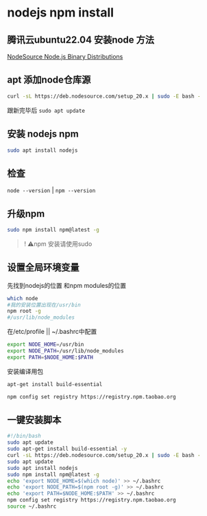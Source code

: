 # nodejs npm install

## 腾讯云ubuntu22.04 安装node 方法

[NodeSource Node.js Binary Distributions](https://github.com/nodesource/distributions?tab=readme-ov-file#ubuntu-versions)


## apt 添加node仓库源
```sh
curl -sL https://deb.nodesource.com/setup_20.x | sudo -E bash -
```

跟新完毕后 `sudo apt update`

## 安装 nodejs npm

```sh
sudo apt install nodejs
```

## 检查
`node --version` | `npm --version`

## 升级npm
```sh
sudo npm install npm@latest -g
```
>! :warning:npm 安装请使用sudo

## 设置全局环境变量

先找到nodejs的位置 和npm modules的位置
```sh
which node
#我的安装位置出现在/usr/bin
npm root -g
#/usr/lib/node_modules
```
在/etc/profile || ~/.bashrc中配置
```sh
export NODE_HOME=/usr/bin
export NODE_PATH=/usr/lib/node_modules
export PATH=$NODE_HOME:$PATH
```
安装编译用包
```bash
apt-get install build-essential
```

```sh
npm config set registry https://registry.npm.taobao.org
```

## 一键安装脚本
```sh
#!/bin/bash
sudo apt update
sudo apt-get install build-essential -y
curl -sL https://deb.nodesource.com/setup_20.x | sudo -E bash -
sudo apt update
sudo apt install nodejs
sudo npm install npm@latest -g
echo 'export NODE_HOME=$(which node)' >> ~/.bashrc
echo 'export NODE_PATH=$(npm root -g)' >> ~/.bashrc
echo 'export PATH=$NODE_HOME:$PATH' >> ~/.bashrc
npm config set registry https://registry.npm.taobao.org
source ~/.bashrc
```

